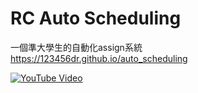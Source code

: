 # RC Auto Scheduling
一個準大學生的自動化assign系統<br>
<a href="https://123456dr.github.io/auto_scheduling/" target="_blank">https://123456dr.github.io/auto_scheduling</a><br>

[![YouTube Video](https://th.bing.com/th?id=OVF.BE0RAwhyjKeg6rtoGZU2wQ&w=216&h=120&c=7&bgcl=99357d&r=0&o=6&dpr=1.5&pid=13.1)](https://youtu.be/lCesagWgb8s?feature=shared) 
